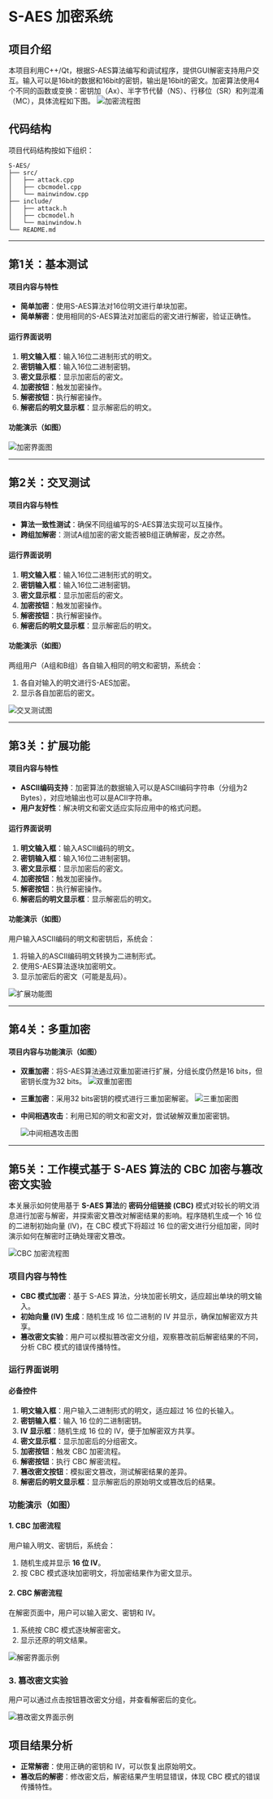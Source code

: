 # S-AES 加密系统

## 项目介绍
本项目利用C++/Qt，根据S-AES算法编写和调试程序，提供GUI解密支持用户交互。输入可以是16bit的数据和16bit的密钥，输出是16bit的密文。加密算法使用4个不同的函数或变换：密钥加（Ax）、半字节代替（NS）、行移位（SR）和列混淆（MC），具体流程如下图。
![加密流程图](https://cdn.jsdelivr.net/gh/Leejiajia11/S-AES@main/images/S-ASE.png) 


## 代码结构
项目代码结构按如下组织：
```
S-AES/
├── src/
│   ├── attack.cpp
│   ├── cbcmodel.cpp
│   └── mainwindow.cpp
├── include/
│   ├── attack.h
│   ├── cbcmodel.h
│   └── mainwindow.h
└── README.md
```

---

## 第1关：基本测试

#### 项目内容与特性
- **简单加密**：使用S-AES算法对16位明文进行单块加密。
- **简单解密**：使用相同的S-AES算法对加密后的密文进行解密，验证正确性。

#### 运行界面说明

1. **明文输入框**：输入16位二进制形式的明文。
2. **密钥输入框**：输入16位二进制密钥。
3. **密文显示框**：显示加密后的密文。
4. **加密按钮**：触发加密操作。
5. **解密按钮**：执行解密操作。
6. **解密后的明文显示框**：显示解密后的明文。

#### 功能演示（如图）
![加密界面图](https://cdn.jsdelivr.net/gh/Leejiajia11/S-AES@main/images/encrypt1.png) 

---

## 第2关：交叉测试

#### 项目内容与特性
- **算法一致性测试**：确保不同组编写的S-AES算法实现可以互操作。
- **跨组加解密**：测试A组加密的密文能否被B组正确解密，反之亦然。

#### 运行界面说明

1. **明文输入框**：输入16位二进制形式的明文。
2. **密钥输入框**：输入16位二进制密钥。
3. **密文显示框**：显示加密后的密文。
4. **加密按钮**：触发加密操作。
5. **解密按钮**：执行解密操作。
6. **解密后的明文显示框**：显示解密后的明文。

#### 功能演示（如图）

两组用户（A组和B组）各自输入相同的明文和密钥，系统会：
1. 各自对输入的明文进行S-AES加密。
2. 显示各自加密后的密文。

![交叉测试图](https://cdn.jsdelivr.net/gh/Leejiajia11/S-AES@main/images/test.png) 



---

## 第3关：扩展功能

#### 项目内容与特性
- **ASCII编码支持**：加密算法的数据输入可以是ASCII编码字符串（分组为2 Bytes），对应地输出也可以是ACII字符串。
- **用户友好性**：解决明文和密文适应实际应用中的格式问题。

#### 运行界面说明

1. **明文输入框**：输入ASCII编码的明文。
2. **密钥输入框**：输入16位二进制密钥。
3. **密文显示框**：显示加密后的密文。
4. **加密按钮**：触发加密操作。
5. **解密按钮**：执行解密操作。
6. **解密后的明文显示框**：显示解密后的明文。

#### 功能演示（如图）

用户输入ASCII编码的明文和密钥后，系统会：
1. 将输入的ASCII编码明文转换为二进制形式。
2. 使用S-AES算法逐块加密明文。
3. 显示加密后的密文（可能是乱码）。

![扩展功能图](https://cdn.jsdelivr.net/gh/Leejiajia11/S-AES@main/images/ASCII.png) 

---

## 第4关：多重加密

#### 项目内容与功能演示（如图）
- **双重加密**：将S-AES算法通过双重加密进行扩展，分组长度仍然是16 bits，但密钥长度为32 bits。
  ![双重加密图](https://cdn.jsdelivr.net/gh/Leejiajia11/S-AES@main/images/encrypt2.png)
  
- **三重加密**：采用32 bits密钥的模式进行三重加密解密。
  ![三重加密图](https://cdn.jsdelivr.net/gh/Leejiajia11/S-AES@main/images/encrypt3.png)
  
- **中间相遇攻击**：利用已知的明文和密文对，尝试破解双重加密密钥。
 
  ![中间相遇攻击图](https://cdn.jsdelivr.net/gh/Leejiajia11/S-AES@main/images/attack.png) 

---

## 第5关：工作模式基于 S-AES 算法的 CBC 加密与篡改密文实验

本关展示如何使用基于 **S-AES 算法**的 **密码分组链接 (CBC)** 模式对较长的明文消息进行加密与解密，并探索密文篡改对解密结果的影响。程序随机生成一个 16 位的二进制初始向量 (IV)，在 CBC 模式下将超过 16 位的密文进行分组加密，同时演示如何在解密时正确处理密文篡改。

![CBC 加密流程图](https://cdn.jsdelivr.net/gh/Leejiajia11/S-AES@main/images/CBCmode.png) 


### 项目内容与特性

- **CBC 模式加密**：基于 S-AES 算法，分块加密长明文，适应超出单块的明文输入。
- **初始向量 (IV) 生成**：随机生成 16 位二进制的 IV 并显示，确保加解密双方共享。
- **篡改密文实验**：用户可以模拟篡改密文分组，观察篡改前后解密结果的不同，分析 CBC 模式的错误传播特性。

### 运行界面说明

#### 必备控件

1. **明文输入框**：用户输入二进制形式的明文，适应超过 16 位的长输入。
2. **密钥输入框**：输入 16 位的二进制密钥。
3. **IV 显示框**：随机生成 16 位的 IV，便于加解密双方共享。
4. **密文显示框**：显示加密后的分组密文。
5. **加密按钮**：触发 CBC 加密流程。
6. **解密按钮**：执行 CBC 解密流程。
7. **篡改密文按钮**：模拟密文篡改，测试解密结果的差异。
8. **解密后的明文显示框**：显示解密后的原始明文或篡改后的结果。

### 功能演示（如图）

#### 1. CBC 加密流程
用户输入明文、密钥后，系统会：
1. 随机生成并显示 **16 位 IV**。
2. 按 CBC 模式逐块加密明文，将加密结果作为密文显示。


#### 2. CBC 解密流程
在解密页面中，用户可以输入密文、密钥和 IV。
1. 系统按 CBC 模式逐块解密密文。
2. 显示还原的明文结果。

![解密界面示例](https://cdn.jsdelivr.net/gh/Leejiajia11/S-AES@main/images/cbc2.png) 

### 3. 篡改密文实验
用户可以通过点击按钮篡改密文分组，并查看解密后的变化。

![篡改密文界面示例](https://cdn.jsdelivr.net/gh/Leejiajia11/S-AES@main/images/cbc3.png) 



## 项目结果分析

- **正常解密**：使用正确的密钥和 IV，可以恢复出原始明文。
- **篡改后的解密**：修改密文后，解密结果产生明显错误，体现 CBC 模式的错误传播特性。
